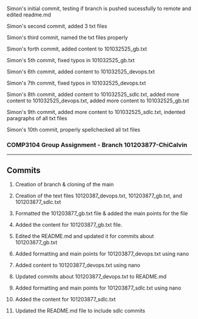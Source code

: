 Simon's initial commit, testing if branch is pushed sucessfully to remote and edited readme.md

Simon's second commit, added 3 txt files

Simon's third commit, named the txt files properly

Simon's forth commit, added content to 101032525_gb.txt

Simon's 5th commit, fixed typos in 101032525_gb.txt

Simon's 6th commit, added content to 101032525_devops.txt

Simon's 7th commit, fixed typos in 101032525_devops.txt

Simon's 8th commit, added content to 101032525_sdlc.txt, added more content to 101032525_devops.txt, added more content to 101032525_gb.txt

Simon's 9th commit, added more content to 101032525_sdlc.txt, indented paragraphs of all txt files

Simon's 10th commit, properly spellchecked all txt files

### COMP3104 Group Assignment - Branch 101203877-ChiCalvin

------------------------------------------------------
Commits
------------------------------------------------------
1. Creation of branch & cloning of the main

2. Creation of the text files 10120387_devops.txt, 101203877_gb.txt, and 101203877_sdlc.txt

3. Formatted the 101203877_gb.txt file & added the main points for the file

4. Added the content for 101203877_gb.txt file.

5. Edited the README.md and updated it for commits about 101203877_gb.txt

6. Added formatting and main points for 101203877_devops.txt using nano

7. Added content to 101203877_devops.txt using nano

8. Updated commits about 101203877_devops.txt to README.md

9. Added formatting and main points for 101203877_sdlc.txt using nano

10. Added the content for 101203877_sdlc.txt

11. Updated the README.md file to include sdlc commits
